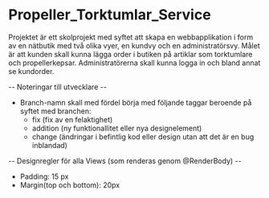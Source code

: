 # Propeller_Torktumlar_Service

Projektet är ett skolprojekt med syftet att skapa en webbapplikation i form av en nätbutik med två olika vyer, en kundvy och en administratörsvy. Målet är att kunden skall kunna lägga order i butiken på artiklar som torktumlare och propellerkepsar. Administratörerna skall kunna logga in och bland annat se kundorder.

-- Noteringar till utvecklare --

* Branch-namn skall med fördel börja med följande taggar beroende på syftet med branchen:
  - fix (fix av en felaktighet)
  - addition (ny funktionallitet eller nya designelement)
  - change (ändringar i befintlig kod eller design utan att det är en bug inblandad)


-- Designregler för alla Views (som renderas genom @RenderBody) --
  - Padding: 15 px
  - Margin(top och bottom): 20px 
